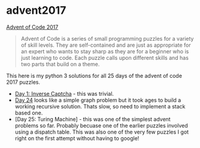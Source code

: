 # advent2017

[Advent of Code 2017](http://adventofcode.com/2017)

> Advent of Code is a series of small programming puzzles for a variety of skill levels. They are self-contained and are just as appropriate for an expert who wants to stay sharp as they are for a beginner who is just learning to code. Each puzzle calls upon different skills and has two parts that build on a theme.

This here is my python 3 solutions for all 25 days of the advent of code 2017 puzzles.

- [Day 1: Inverse Captcha](https://github.com/khalido/advent2017/blob/master/Day%2001%20-%20Inverse%20Captcha.ipynb) - this was trivial. 
- [Day 24](https://github.com/khalido/advent2017/blob/master/Day%2024%20-%20Electromagnetic%20Moat.ipynb) looks like a simple graph problem but it took ages to build a working recursive solution. Thats slow, so need to implement a stack based one.
- [Day 25: Turing Machine] - this was one of the simplest advent problems so far. Probably becuase one of the earlier puzzles involved using a dispatch table. This was also one of the very few puzzles I got right on the first attempt without having to google!